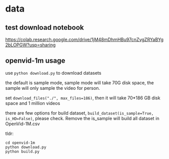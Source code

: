 # data

## test download notebook
https://colab.research.google.com/drive/1jM48mDhmHBu97cnZvgZRYaBYg2bLOPGW?usp=sharing

## openvid-1m usage
use `python download.py` to download datasets

the default is sample mode, sample mode will take 70G disk space, the sample will only sample the video for person.

set `download_files("./", max_files=186)`, then it will take 70*186 GB disk space and 1 million videos

there are few options for build dataset, 
`build_dataset(is_sample=True, is_HD=False)`, please check. Remove the is_sample will build all dataset in OpenVid-1M.csv

tldr:
```
cd openvid-1m
python download.py
python build.py
```
